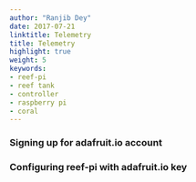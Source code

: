 ```yaml
---
author: "Ranjib Dey"
date: 2017-07-21
linktitle: Telemetry
title: Telemetry
highlight: true
weight: 5
keywords:
- reef-pi
- reef tank
- controller
- raspberry pi
- coral
---
```


### Signing up for adafruit.io account

###  Configuring reef-pi with adafruit.io key


